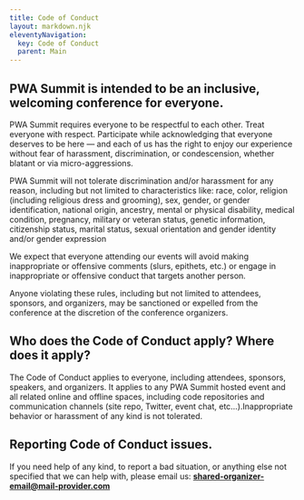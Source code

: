 ```yaml
---
title: Code of Conduct
layout: markdown.njk
eleventyNavigation:
  key: Code of Conduct
  parent: Main
---
```


## PWA Summit is intended to be an inclusive, welcoming conference for everyone.

PWA Summit requires everyone to be respectful to each other. Treat everyone with respect. Participate while acknowledging that everyone deserves to be here — and each of us has the right to enjoy our experience without fear of harassment, discrimination, or condescension, whether blatant or via micro-aggressions.

PWA Summit will not tolerate discrimination and/or harassment for any reason, including but not limited to characteristics like: race, color, religion (including religious dress and grooming), sex, gender, or gender identification, national origin, ancestry, mental or physical disability, medical condition, pregnancy, military or veteran status, genetic information, citizenship status, marital status, sexual orientation and gender identity and/or gender expression

We expect that everyone attending our events will avoid making inappropriate or offensive comments (slurs, epithets, etc.) or engage in inappropriate or offensive conduct that targets another person.

Anyone violating these rules, including but not limited to attendees, sponsors, and organizers, may be sanctioned or expelled from the conference at the discretion of the conference organizers.

## Who does the Code of Conduct apply? Where does it apply?

The Code of Conduct applies to everyone, including attendees, sponsors, speakers, and organizers. It applies to any PWA Summit hosted event and all related online and offline spaces, including code repositories and communication channels (site repo, Twitter, event chat, etc…).Inappropriate behavior or harassment of any kind is not tolerated.

## Reporting Code of Conduct issues.

If you need help of any kind, to report a bad situation, or anything else not specified that we can help with, please email us: **shared-organizer-email@mail-provider.com**
